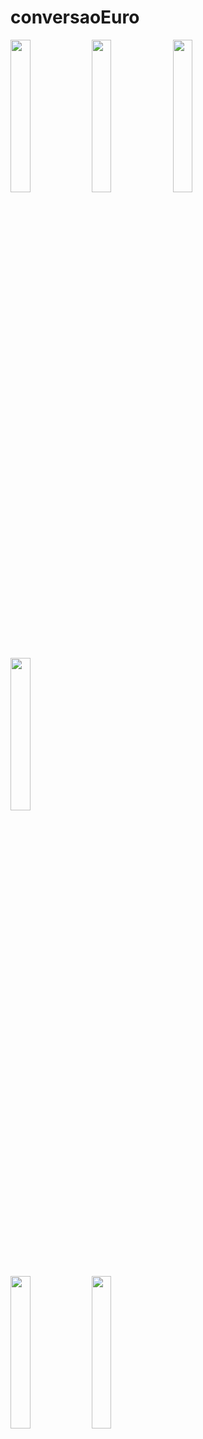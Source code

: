 # conversaoEuro

<img src="https://user-images.githubusercontent.com/72177982/144311902-e3f6ba5e-d7c9-4152-ba69-6bf96a61bc53.png" width="25%"> <img src="https://user-images.githubusercontent.com/72177982/144311913-4039a51a-3410-4ff1-93c2-21a0a6035dc7.png" width="25%"> <img src="https://user-images.githubusercontent.com/72177982/144311918-e24537ee-88b5-46db-8ab8-81ef22e128b1.png" width="25%">

<img src="https://user-images.githubusercontent.com/72177982/144312077-ca001dd4-5437-4b1a-85c5-2c8d1c787011.png" width="25%">

<img src="https://user-images.githubusercontent.com/72177982/144312116-d9ad7b87-7f64-400e-a7b3-4950dca8fe26.png" width="25%"> <img src="https://user-images.githubusercontent.com/72177982/144312121-5d86512c-44b3-4646-8611-26ca9cdad71d.png" width="25%">


